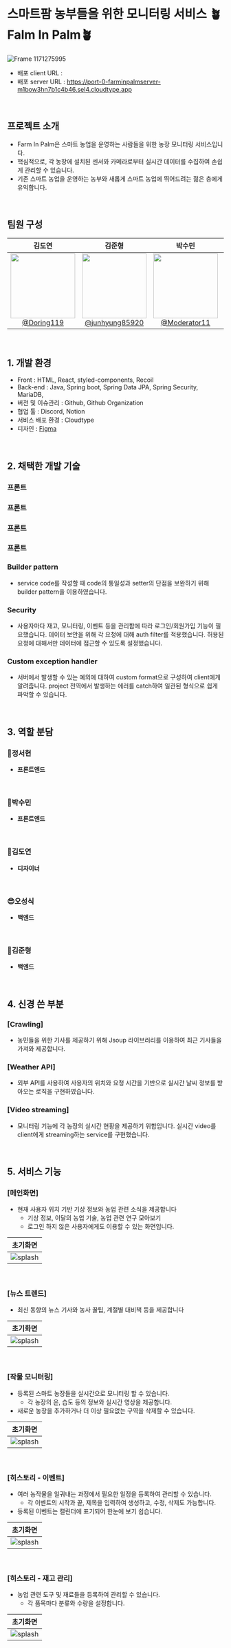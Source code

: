 #  스마트팜 농부들을 위한 모니터링 서비스 🪴Falm In Palm🪴
![Frame 1171275995](https://github.com/user-attachments/assets/aefce78f-b229-4734-87f3-7ff8d7fced64)

- 배포 client URL : 
- 배포 server URL : https://port-0-farminpalmserver-m1bow3hn7b1c4b46.sel4.cloudtype.app

<br>

## 프로젝트 소개

- Farm In Palm은 스마트 농업을 운영하는 사람들을 위한 농장 모니터링 서비스입니다.
- 핵심적으로, 각 농장에 설치된 센서와 카메라로부터 실시간 데이터를 수집하여 손쉽게 관리할 수 있습니다.
- 기존 스마트 농업을 운영하는 농부와 새롭게 스마트 농업에 뛰어드려는 젊은 층에게 유익합니다.

<br>

## 팀원 구성

<div align="center">

| **김도연** | **김준형** | **박수민** | **오성식** | **정서현** |
| :------: |  :------: | :------: | :------: | :------: |
| [<img src="https://avatars.githubusercontent.com/u/187283797?v=4" height=150 width=150> <br/> @Doring119](https://github.com/Doring119) | [<img src="https://avatars.githubusercontent.com/u/80797496?v=4" height=150 width=150> <br/> @junhyung85920](https://github.com/junhyung85920) | [<img src="https://avatars.githubusercontent.com/u/65269430?v=4" height=150 width=150> <br/> @Moderator11](https://github.com/Moderator11) | [<img src="https://avatars.githubusercontent.com/u/80496872?v=4" height=150 width=150> <br/> @OreoFlavor](https://github.com/OreoFlavor) | [<img src="https://avatars.githubusercontent.com/u/75007741?v=4" height=150 width=150> <br/> @hyunaeri](https://github.com/hyunaeri) |

</div>

<br>

## 1. 개발 환경

- Front : HTML, React, styled-components, Recoil
- Back-end : Java, Spring boot, Spring Data JPA, Spring Security, MariaDB, 
- 버전 및 이슈관리 : Github, Github Organization
- 협업 툴 : Discord, Notion
- 서비스 배포 환경 : Cloudtype
- 디자인 : [Figma](https://www.figma.com/design/RulZwY7fkeyYAGQYnc5aF7/GDG-2%ED%8C%80?node-id=0-1&m=dev&t=Z1PWu4YlAAtL93Gj-1)
<br>

## 2. 채택한 개발 기술

### 프론트

### 프론트

### 프론트

### 프론트

### Builder pattern
- service code를 작성할 때 code의 통일성과 setter의 단점을 보완하기 위해 builder pattern을 이용하였습니다.

### Security
- 사용자마다 재고, 모니터링, 이벤트 등을 관리함에 따라 로그인/회원가입 기능이 필요했습니다. 데이터 보안을 위해 각 요청에 대해 auth filter를 적용했습니다. 허용된 요청에 대해서만 데이터에 접근할 수 있도록 설정했습니다.

### Custom exception handler
- 서버에서 발생할 수 있는 예외에 대하여 custom format으로 구성하여 client에게 알려줍니다. project 전역에서 발생하는 에러를 catch하여 일관된 형식으로 쉽게 파악할 수 있습니다.

<br>


## 3. 역할 분담

### 🍊정서현

- **프론트엔드**
<br>

### 🍊박수민

- **프론트엔드**
<br>
    
### 👻김도연

- **디자이너**
<br>

### 😎오성식

- **백엔드**
<br>

### 🐬김준형

- **백엔드**

<br>

## 4. 신경 쓴 부분

### [Crawling]
- 농민들을 위한 기사를 제공하기 위해 Jsoup 라이브러리를 이용하여 최근 기사들을 가져와 제공합니다.

### [Weather API]
- 외부 API를 사용하여 사용자의 위치와 요청 시간을 기반으로 실시간 날씨 정보를 받아오는 로직을 구현하였습니다.

### [Video streaming]
- 모니터링 기능에 각 농장의 실시간 현황을 제공하기 위함입니다. 실시간 video를 client에게 streaming하는 service를 구현했습니다. 

<br>

## 5. 서비스 기능

### [메인화면]
- 현재 사용자 위치 기반 기상 정보와 농업 관련 소식을 제공합니다
    - 기상 정보, 이달의 농업 기술, 농업 관련 연구 모아보기
    - 로그인 하지 않은 사용자에게도 이용할 수 있는 화면입니다.

| 초기화면 |
|----------|
|![splash](https://user-images.githubusercontent.com/112460466/210172920-aef402ed-5aef-4d4a-94b9-2b7147fd8389.gif)|

<br>

### [뉴스 트렌드]
- 최신 동향의 뉴스 기사와 농사 꿀팁, 계절별 대비책 등을 제공합니다

| 초기화면 |
|----------|
|![splash](https://user-images.githubusercontent.com/112460466/210172920-aef402ed-5aef-4d4a-94b9-2b7147fd8389.gif)|

<br>

### [작물 모니터링]
- 등록된 스마트 농장들을 실시간으로 모니터링 할 수 있습니다.
    - 각 농장의 온, 습도 등의 정보와 실시간 영상을 제공합니다.
- 새로운 농장을 추가하거나 더 이상 필요없는 구역을 삭제할 수 있습니다.

| 초기화면 |
|----------|
|![splash](https://user-images.githubusercontent.com/112460466/210172920-aef402ed-5aef-4d4a-94b9-2b7147fd8389.gif)|

<br>

### [히스토리 - 이벤트]
- 여러 농작물을 일궈내는 과정에서 필요한 일정을 등록하여 관리할 수 있습니다.
    - 각 이벤트의 시작과 끝, 제목을 입력하여 생성하고, 수정, 삭제도 가능합니다.
- 등록된 이벤트는 캘린더에 표기되어 한눈에 보기 쉽습니다.

| 초기화면 |
|----------|
|![splash](https://user-images.githubusercontent.com/112460466/210172920-aef402ed-5aef-4d4a-94b9-2b7147fd8389.gif)|

<br>

### [히스토리 - 재고 관리]
- 농업 관련 도구 및 재료들을 등록하여 관리할 수 있습니다.
    - 각 품목마다 분류와 수량을 설정합니다.

| 초기화면 |
|----------|
|![splash](https://user-images.githubusercontent.com/112460466/210172920-aef402ed-5aef-4d4a-94b9-2b7147fd8389.gif)|

<br>

